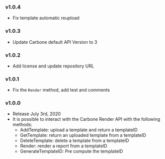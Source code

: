 ### v1.0.4
 - Fix template automatic reupload
### v1.0.3
 - Update Carbone default API Version to 3

### v1.0.2
 - Add license and update repository URL

### v1.0.1
 - Fix the `Render` method, add test and comments

### v1.0.0
  - Release July 3rd, 2020
  - It is possible to interact with the Carbone Render API with the following methods:
    - AddTemplate: upload a template and return a templateID
    - GetTemplate: return an uploaded template from a templateID
    - DeleteTemplate: delete a template from a templateID
    - Render: render a report from a templateID
    - GenerateTemplateID: Pre compute the templateID

